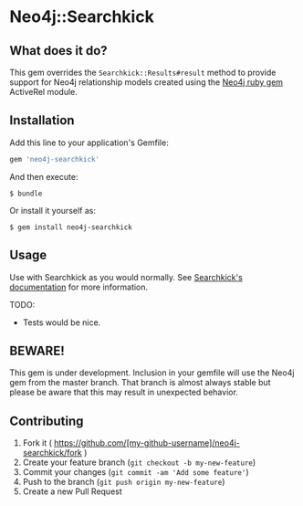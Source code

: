 # Neo4j::Searchkick

## What does it do?

This gem overrides the `Searchkick::Results#result` method to provide support for Neo4j relationship models created using the 
[Neo4j ruby gem](https://github.com/neo4jrb/neo4j) ActiveRel module.

## Installation

Add this line to your application's Gemfile:

```ruby
gem 'neo4j-searchkick'
```

And then execute:

    $ bundle

Or install it yourself as:

    $ gem install neo4j-searchkick

## Usage

Use with Searchkick as you would normally. See [Searchkick's documentation](https://github.com/ankane/searchkick) for more information.

TODO:

* Tests would be nice.

## BEWARE!

This gem is under development. Inclusion in your gemfile will use the Neo4j gem from the master branch. That branch is almost always stable but please be aware that this may result in unexpected behavior.

## Contributing

1. Fork it ( https://github.com/[my-github-username]/neo4j-searchkick/fork )
2. Create your feature branch (`git checkout -b my-new-feature`)
3. Commit your changes (`git commit -am 'Add some feature'`)
4. Push to the branch (`git push origin my-new-feature`)
5. Create a new Pull Request
